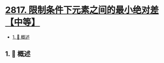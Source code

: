 # [2817. 限制条件下元素之间的最小绝对差【中等】](https://github.com/tnotesjs/TNotes.leetcode/tree/main/notes/2817.%20%E9%99%90%E5%88%B6%E6%9D%A1%E4%BB%B6%E4%B8%8B%E5%85%83%E7%B4%A0%E4%B9%8B%E9%97%B4%E7%9A%84%E6%9C%80%E5%B0%8F%E7%BB%9D%E5%AF%B9%E5%B7%AE%E3%80%90%E4%B8%AD%E7%AD%89%E3%80%91)

<!-- region:toc -->

- [1. 📝 概述](#1--概述)

<!-- endregion:toc -->

## 1. 📝 概述
